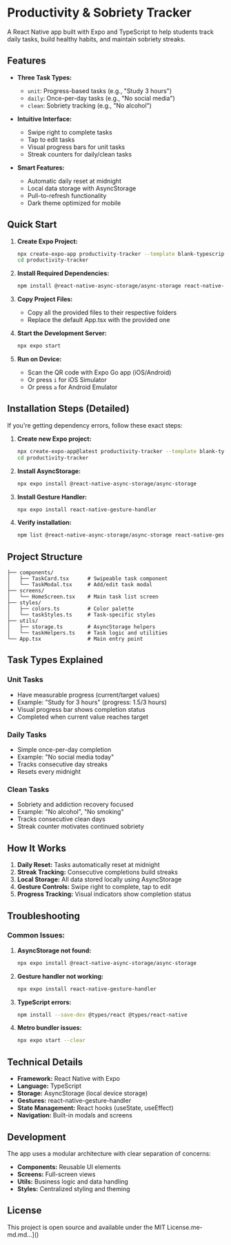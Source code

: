 # Productivity & Sobriety Tracker

A React Native app built with Expo and TypeScript to help students track daily tasks, build healthy habits, and maintain sobriety streaks.

## Features

- **Three Task Types:**
  - `unit`: Progress-based tasks (e.g., "Study 3 hours")
  - `daily`: Once-per-day tasks (e.g., "No social media")
  - `clean`: Sobriety tracking (e.g., "No alcohol")

- **Intuitive Interface:**
  - Swipe right to complete tasks
  - Tap to edit tasks
  - Visual progress bars for unit tasks
  - Streak counters for daily/clean tasks

- **Smart Features:**
  - Automatic daily reset at midnight
  - Local data storage with AsyncStorage
  - Pull-to-refresh functionality
  - Dark theme optimized for mobile

## Quick Start

1. **Create Expo Project:**
   ```bash
   npx create-expo-app productivity-tracker --template blank-typescript
   cd productivity-tracker
   ```

2. **Install Required Dependencies:**
   ```bash
   npm install @react-native-async-storage/async-storage react-native-gesture-handler
   ```

3. **Copy Project Files:**
   - Copy all the provided files to their respective folders
   - Replace the default App.tsx with the provided one

4. **Start the Development Server:**
   ```bash
   npx expo start
   ```

5. **Run on Device:**
   - Scan the QR code with Expo Go app (iOS/Android)
   - Or press `i` for iOS Simulator
   - Or press `a` for Android Emulator

## Installation Steps (Detailed)

If you're getting dependency errors, follow these exact steps:

1. **Create new Expo project:**
   ```bash
   npx create-expo-app@latest productivity-tracker --template blank-typescript
   cd productivity-tracker
   ```

2. **Install AsyncStorage:**
   ```bash
   npx expo install @react-native-async-storage/async-storage
   ```

3. **Install Gesture Handler:**
   ```bash
   npx expo install react-native-gesture-handler
   ```

4. **Verify installation:**
   ```bash
   npm list @react-native-async-storage/async-storage react-native-gesture-handler
   ```

## Project Structure

```
├── components/
│   ├── TaskCard.tsx      # Swipeable task component
│   └── TaskModal.tsx     # Add/edit task modal
├── screens/
│   └── HomeScreen.tsx    # Main task list screen
├── styles/
│   ├── colors.ts         # Color palette
│   └── taskStyles.ts     # Task-specific styles
├── utils/
│   ├── storage.ts        # AsyncStorage helpers
│   └── taskHelpers.ts    # Task logic and utilities
└── App.tsx               # Main entry point
```

## Task Types Explained

### Unit Tasks
- Have measurable progress (current/target values)
- Example: "Study for 3 hours" (progress: 1.5/3 hours)
- Visual progress bar shows completion status
- Completed when current value reaches target

### Daily Tasks
- Simple once-per-day completion
- Example: "No social media today"
- Tracks consecutive day streaks
- Resets every midnight

### Clean Tasks
- Sobriety and addiction recovery focused
- Example: "No alcohol", "No smoking"
- Tracks consecutive clean days
- Streak counter motivates continued sobriety

## How It Works

1. **Daily Reset:** Tasks automatically reset at midnight
2. **Streak Tracking:** Consecutive completions build streaks
3. **Local Storage:** All data stored locally using AsyncStorage
4. **Gesture Controls:** Swipe right to complete, tap to edit
5. **Progress Tracking:** Visual indicators show completion status

## Troubleshooting

### Common Issues:

1. **AsyncStorage not found:**
   ```bash
   npx expo install @react-native-async-storage/async-storage
   ```

2. **Gesture handler not working:**
   ```bash
   npx expo install react-native-gesture-handler
   ```

3. **TypeScript errors:**
   ```bash
   npm install --save-dev @types/react @types/react-native
   ```

4. **Metro bundler issues:**
   ```bash
   npx expo start --clear
   ```

## Technical Details

- **Framework:** React Native with Expo
- **Language:** TypeScript
- **Storage:** AsyncStorage (local device storage)
- **Gestures:** react-native-gesture-handler
- **State Management:** React hooks (useState, useEffect)
- **Navigation:** Built-in modals and screens

## Development

The app uses a modular architecture with clear separation of concerns:

- **Components:** Reusable UI elements
- **Screens:** Full-screen views
- **Utils:** Business logic and data handling
- **Styles:** Centralized styling and theming

## License

This project is open source and available under the MIT License.me-md.md…]()
